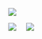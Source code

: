 ![](http://github-profile-summary-cards.vercel.app/api/cards/profile-details?username=knownout&theme=github_dark)

![](http://github-profile-summary-cards.vercel.app/api/cards/repos-per-language?username=knownout&theme=github_dark) &nbsp;&nbsp;&nbsp; ![](http://github-profile-summary-cards.vercel.app/api/cards/stats?username=knownout&theme=github_dark)

<!--
**knownout/knownout** is a ✨ _special_ ✨ repository because its `README.md` (this file) appears on your GitHub profile.

Here are some ideas to get you started:

- 🔭 I’m currently working on ...
- 🌱 I’m currently learning ...
- 👯 I’m looking to collaborate on ...
- 🤔 I’m looking for help with ...
- 💬 Ask me about ...
- 📫 How to reach me: ...
- 😄 Pronouns: ...
- ⚡ Fun fact: ...
-->
